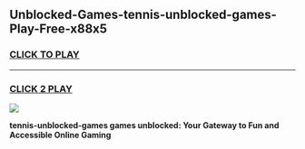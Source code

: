 
## Unblocked-Games-tennis-unblocked-games-Play-Free-x88x5
<h3>
<a href="https://premium76.site?title=tennis-unblocked-games&ref=15A">CLICK TO PLAY</a></h3>
<hr>

<h3>
<a href="https://premium76.site?title=tennis-unblocked-games&ref=15A">CLICK 2 PLAY</a>
  
</h3>

<a href="https://premium76.site?title=tennis-unblocked-games&ref=15A"><img src="https://clearcache.store/games.png"></a>


**tennis-unblocked-games games unblocked: Your Gateway to Fun and Accessible Online Gaming**
